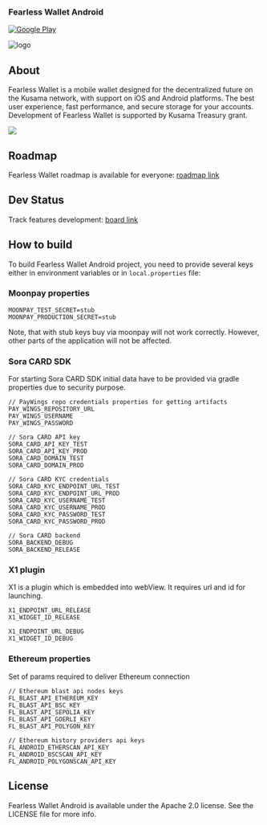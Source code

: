 ### Fearless Wallet Android
[![Google Play](https://img.shields.io/badge/Google%20Play-Android-green?logo=google%20play)](https://play.google.com/store/apps/details?id=jp.co.soramitsu.fearless)

![logo](/docs/fearlesswallet_promo.png)

## About
Fearless Wallet is a mobile wallet designed for the decentralized future on the Kusama network, with support on iOS and Android platforms. The best user experience, fast performance, and secure storage for your accounts. Development of Fearless Wallet is supported by Kusama Treasury grant.

[![](https://img.shields.io/twitter/follow/FearlessWallet?label=Follow&style=social)](https://twitter.com/FearlessWallet)

## Roadmap
Fearless Wallet roadmap is available for everyone: [roadmap link](https://soramitsucoltd.aha.io/shared/97bc3006ee3c1baa0598863615cf8d14)

## Dev Status
Track features development: [board link](https://soramitsucoltd.aha.io/shared/343e5db57d53398e3f26d0048158c4a2)

## How to build

To build Fearless Wallet Android project, you need to provide several keys either in environment variables or in `local.properties` file:

### Moonpay properties
``` 
MOONPAY_TEST_SECRET=stub
MOONPAY_PRODUCTION_SECRET=stub
```

Note, that with stub keys buy via moonpay will not work correctly. However, other parts of the application will not be affected.

### Sora CARD SDK

For starting Sora CARD SDK initial data have to be provided via gradle properties due to security purpose.

````
// PayWings repo credentials properties for getting artifacts
PAY_WINGS_REPOSITORY_URL
PAY_WINGS_USERNAME
PAY_WINGS_PASSWORD

// Sora CARD API key
SORA_CARD_API_KEY_TEST
SORA_CARD_API_KEY_PROD
SORA_CARD_DOMAIN_TEST
SORA_CARD_DOMAIN_PROD

// Sora CARD KYC credentials
SORA_CARD_KYC_ENDPOINT_URL_TEST
SORA_CARD_KYC_ENDPOINT_URL_PROD
SORA_CARD_KYC_USERNAME_TEST
SORA_CARD_KYC_USERNAME_PROD
SORA_CARD_KYC_PASSWORD_TEST
SORA_CARD_KYC_PASSWORD_PROD

// Sora CARD backend
SORA_BACKEND_DEBUG
SORA_BACKEND_RELEASE
````

### X1 plugin

X1 is a plugin which is embedded into webView. It requires url and id for launching.

````
X1_ENDPOINT_URL_RELEASE
X1_WIDGET_ID_RELEASE

X1_ENDPOINT_URL_DEBUG
X1_WIDGET_ID_DEBUG
````

### Ethereum properties

Set of params required to deliver Ethereum connection

````
// Ethereum blast api nodes keys
FL_BLAST_API_ETHEREUM_KEY
FL_BLAST_API_BSC_KEY
FL_BLAST_API_SEPOLIA_KEY
FL_BLAST_API_GOERLI_KEY
FL_BLAST_API_POLYGON_KEY

// Ethereum history providers api keys
FL_ANDROID_ETHERSCAN_API_KEY
FL_ANDROID_BSCSCAN_API_KEY
FL_ANDROID_POLYGONSCAN_API_KEY
````

## License
Fearless Wallet Android is available under the Apache 2.0 license. See the LICENSE file for more info.
